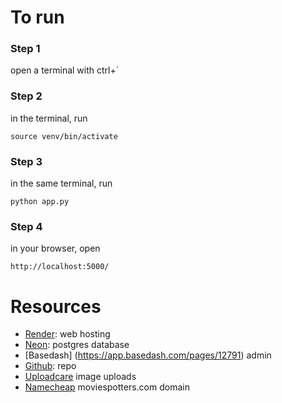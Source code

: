 # To run

### Step 1

open a terminal with ctrl+`

### Step 2

in the terminal, run

```
source venv/bin/activate
```

### Step 3

in the same terminal, run

```
python app.py
```

### Step 4

in your browser, open

    http://localhost:5000/

# Resources

- [Render](https://dashboard.render.com/web/srv-cik3ji6nqql0l1vi6ei0): web hosting
- [Neon](https://console.neon.tech/app/projects/bold-heart-979505/tables): postgres database
- [Basedash] (https://app.basedash.com/pages/12791) admin
- [Github](https://github.com/cassieroan/moviespotter): repo
- [Uploadcare](https://app.uploadcare.com/projects/db12333b4a5d847f9df1/get-started) image uploads
- [Namecheap](https://ap.www.namecheap.com/domains/domaincontrolpanel/moviespotters.com/domain) moviespotters.com domain
